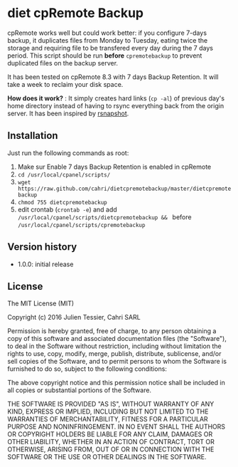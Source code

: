 diet cpRemote Backup
====================

cpRemote works well but could work better: if you configure 7-days backup, it duplicates files from Monday to Tuesday, eating twice the storage and requiring file to be transfered every day during the 7 days period. This script should be run **before** `cpremotebackup` to prevent duplicated files on the backup server.

It has been tested on cpRemote 8.3 with 7 days Backup Retention. It will take a week to reclaim your disk space.

**How does it work?**
: It simply creates hard links (`cp -al`) of previous day's home directory instead of having to rsync everything back from the origin server. It has been inspired by [rsnapshot](http://rsnapshot.org/).

Installation
------------

Just run the following commands as root:

1. Make sur Enable 7 days Backup Retention is enabled in cpRemote
2. `cd /usr/local/cpanel/scripts/`
3. `wget https://raw.github.com/cahri/dietcpremotebackup/master/dietcpremotebackup`
4. `chmod 755 dietcpremotebackup`
5. edit crontab (`crontab -e`) and add `/usr/local/cpanel/scripts/dietcpremotebackup && ` before `/usr/local/cpanel/scripts/cpremotebackup`

Version history
---------------

* 1.0.0: initial release

License
-------

The MIT License (MIT)

Copyright (c) 2016 Julien Tessier, Cahri SARL

Permission is hereby granted, free of charge, to any person obtaining a copy
of this software and associated documentation files (the "Software"), to deal
in the Software without restriction, including without limitation the rights
to use, copy, modify, merge, publish, distribute, sublicense, and/or sell
copies of the Software, and to permit persons to whom the Software is
furnished to do so, subject to the following conditions:

The above copyright notice and this permission notice shall be included in
all copies or substantial portions of the Software.

THE SOFTWARE IS PROVIDED "AS IS", WITHOUT WARRANTY OF ANY KIND, EXPRESS OR
IMPLIED, INCLUDING BUT NOT LIMITED TO THE WARRANTIES OF MERCHANTABILITY,
FITNESS FOR A PARTICULAR PURPOSE AND NONINFRINGEMENT. IN NO EVENT SHALL THE
AUTHORS OR COPYRIGHT HOLDERS BE LIABLE FOR ANY CLAIM, DAMAGES OR OTHER
LIABILITY, WHETHER IN AN ACTION OF CONTRACT, TORT OR OTHERWISE, ARISING FROM,
OUT OF OR IN CONNECTION WITH THE SOFTWARE OR THE USE OR OTHER DEALINGS IN
THE SOFTWARE.
